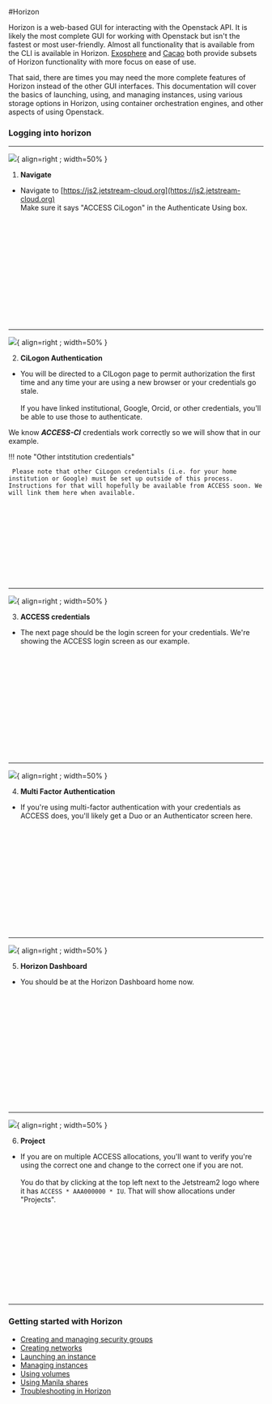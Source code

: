 #Horizon

Horizon is a web-based GUI for interacting with the Openstack API. It is likely the most complete GUI for working with Openstack but isn't the fastest or most user-friendly. Almost all functionality that is available from the CLI is available in Horizon. [Exosphere](../exo/exo.md) and [Cacao](../cacao/intro.md) both provide subsets of Horizon functionality with more focus on ease of use.

That said, there are times you may need the more complete features of Horizon instead of the other GUI interfaces. This documentation will cover the basics of launching, using, and managing instances, using various storage options in Horizon, using container orchestration engines, and other aspects of using Openstack.

### Logging into horizon

---

![](/images/JS2-Horizon-Login-Screen.png){ align=right ; width=50% }

1. **Navigate**

* Navigate to [https://js2.jetstream-cloud.org](https://js2.jetstream-cloud.org)</br>
Make sure it says "ACCESS CiLogon" in the Authenticate Using box.

</br></br></br></br></br></br></br></br></br></br></br></br>

---

![](/images/JS2-CiLogon-Screen.png){ align=right ; width=50% }

2. **CiLogon Authentication**

* You will be directed to a CILogon page to permit authorization the first time and any time your are using a new browser or your credentials go stale.</br></br>
If you have linked institutional, Google, Orcid, or other credentials, you'll be able to use those to authenticate. <p>

We know ***ACCESS-CI*** credentials work correctly so we will show that in our example.

!!! note "Other intstitution credentials"

     Please note that other CiLogon credentials (i.e. for your home institution or Google) must be set up outside of this process. Instructions for that will hopefully be available from ACCESS soon. We will link them here when available.


</br></br></br></br></br></br></br></br></br>

---

![](/images/JS2-CiLogon-Auth-Screen.png){ align=right ; width=50% }

3. **ACCESS credentials**

* The next page should be the login screen for your credentials. We're showing the ACCESS login screen as our example.

</br></br></br></br></br></br></br></br></br></br></br></br>

---

![](/images/JS2-Access-Duo-Screen.png){ align=right ; width=50% }

4. **Multi Factor Authentication**

* If you're using multi-factor authentication with your credentials as ACCESS does, you'll likely get a Duo or an Authenticator screen here.

</br></br></br></br></br></br></br></br></br></br></br></br>

---

![](/images/JS2-Horizon-Home.png){ align=right ; width=50% }

5. **Horizon Dashboard**

* You should be at the Horizon Dashboard home now.

</br></br></br></br></br></br></br></br></br></br></br></br></br>

---

![](/images/JS2-Horizon-Change-Projects.png){ align=right ; width=50% }

6. **Project**

* If you are on multiple ACCESS allocations, you'll want to verify you're using the correct one and change to the correct one if you are not. </br></br>You do that by clicking at the top left next to the Jetstream2 logo where it has `ACCESS * AAA000000 * IU`. That will show allocations under "Projects".

</br></br></br></br></br></br></br></br></br></br>

---



### Getting started with Horizon

* [Creating and managing security groups](security_group.md)
* [Creating networks](network.md)
* [Launching an instance](launch.md)
* [Managing instances](manage.md)
* [Using volumes](storage.md)
* [Using Manila shares](manila.md)
* [Troubleshooting in Horizon](troubleshooting.md)
